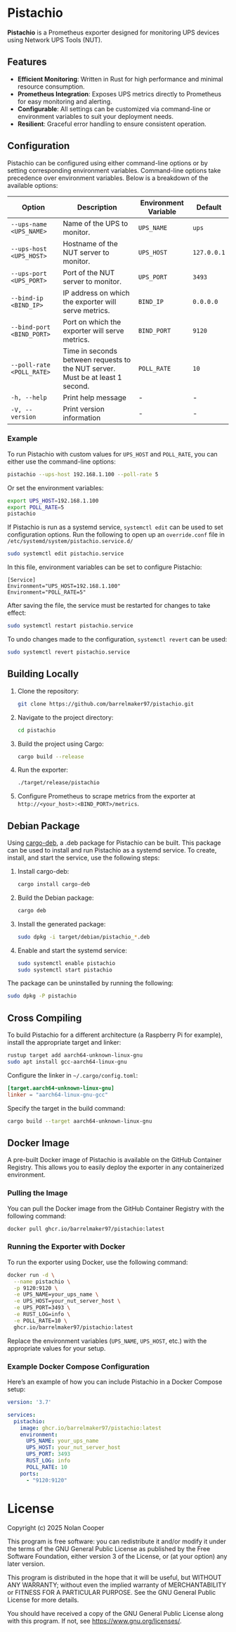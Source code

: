 # Pistachio
**Pistachio** is a Prometheus exporter designed for monitoring UPS devices using Network UPS Tools (NUT).

## Features

- **Efficient Monitoring**: Written in Rust for high performance and minimal resource consumption.
- **Prometheus Integration**: Exposes UPS metrics directly to Prometheus for easy monitoring and alerting.
- **Configurable**: All settings can be customized via command-line or environment variables to suit your deployment needs.
- **Resilient**: Graceful error handling to ensure consistent operation.

## Configuration

Pistachio can be configured using either command-line options or by setting corresponding environment variables.
Command-line options take precedence over environment variables.
Below is a breakdown of the available options:

| Option                    | Description                                                                     | Environment Variable | Default     |
|---------------------------|---------------------------------------------------------------------------------|----------------------|-------------|
| `--ups-name <UPS_NAME>`   | Name of the UPS to monitor.                                                     | `UPS_NAME`           | `ups`       |
| `--ups-host <UPS_HOST>`   | Hostname of the NUT server to monitor.                                          | `UPS_HOST`           | `127.0.0.1` |
| `--ups-port <UPS_PORT>`   | Port of the NUT server to monitor.                                              | `UPS_PORT`           | `3493`      |
| `--bind-ip <BIND_IP>`     | IP address on which the exporter will serve metrics.                            | `BIND_IP`            | `0.0.0.0`   |
| `--bind-port <BIND_PORT>` | Port on which the exporter will serve metrics.                                  | `BIND_PORT`          | `9120`      |
| `--poll-rate <POLL_RATE>` | Time in seconds between requests to the NUT server. Must be at least 1 second.  | `POLL_RATE`          | `10`        |
| `-h, --help`              | Print help message                                                              | -                    | -           |
| `-V, --version`           | Print version information                                                       | -                    | -           |

### Example

To run Pistachio with custom values for `UPS_HOST` and `POLL_RATE`, you can either use the command-line options:

```bash
pistachio --ups-host 192.168.1.100 --poll-rate 5
```

Or set the environment variables:

```bash
export UPS_HOST=192.168.1.100
export POLL_RATE=5
pistachio
```

If Pistachio is run as a systemd service, `systemctl edit` can be used to set configuration options.
Run the following to open up an `override.conf` file in `/etc/systemd/system/pistachio.service.d/`
```bash
sudo systemctl edit pistachio.service
```

In this file, environment variables can be set to configure Pistachio:
```
[Service]
Environment="UPS_HOST=192.168.1.100"
Environment="POLL_RATE=5"
```

After saving the file, the service must be restarted for changes to take effect:
```bash
sudo systemctl restart pistachio.service
```

To undo changes made to the configuration, `systemctl revert` can be used:
```bash
sudo systemctl revert pistachio.service
```

## Building Locally

1. Clone the repository:
    ```bash
    git clone https://github.com/barrelmaker97/pistachio.git
    ```

2. Navigate to the project directory:
    ```bash
    cd pistachio
    ```

3. Build the project using Cargo:
    ```bash
    cargo build --release
    ```

4. Run the exporter:
    ```bash
    ./target/release/pistachio
    ```

5. Configure Prometheus to scrape metrics from the exporter at `http://<your_host>:<BIND_PORT>/metrics`.

## Debian Package

Using [cargo-deb](https://github.com/kornelski/cargo-deb), a .deb package for Pistachio can be built.
This package can be used to install and run Pistachio as a systemd service.
To create, install, and start the service, use the following steps:

1. Install cargo-deb:
    ```bash
    cargo install cargo-deb
    ```

2. Build the Debian package:
    ```bash
    cargo deb
    ```

3. Install the generated package:
    ```bash
    sudo dpkg -i target/debian/pistachio_*.deb
    ```

4. Enable and start the systemd service:
    ```bash
    sudo systemctl enable pistachio
    sudo systemctl start pistachio
    ```

The package can be uninstalled by running the following:
```bash
sudo dpkg -P pistachio
```

## Cross Compiling

To build Pistachio for a different architecture (a Raspberry Pi for example), install the appropriate target and linker:
```bash
rustup target add aarch64-unknown-linux-gnu
sudo apt install gcc-aarch64-linux-gnu
```

Configure the linker in `~/.cargo/config.toml`:
```toml
[target.aarch64-unknown-linux-gnu]
linker = "aarch64-linux-gnu-gcc"
```

Specify the target in the build command:
```bash
cargo build --target aarch64-unknown-linux-gnu
```

## Docker Image

A pre-built Docker image of Pistachio is available on the GitHub Container Registry.
This allows you to easily deploy the exporter in any containerized environment.

### Pulling the Image

You can pull the Docker image from the GitHub Container Registry with the following command:

```bash
docker pull ghcr.io/barrelmaker97/pistachio:latest
```

### Running the Exporter with Docker

To run the exporter using Docker, use the following command:

```bash
docker run -d \
  --name pistachio \
  -p 9120:9120 \
  -e UPS_NAME=your_ups_name \
  -e UPS_HOST=your_nut_server_host \
  -e UPS_PORT=3493 \
  -e RUST_LOG=info \
  -e POLL_RATE=10 \
  ghcr.io/barrelmaker97/pistachio:latest
```

Replace the environment variables (`UPS_NAME`, `UPS_HOST`, etc.) with the appropriate values for your setup.

### Example Docker Compose Configuration

Here’s an example of how you can include Pistachio in a Docker Compose setup:

```yaml
version: '3.7'

services:
  pistachio:
    image: ghcr.io/barrelmaker97/pistachio:latest
    environment:
      UPS_NAME: your_ups_name
      UPS_HOST: your_nut_server_host
      UPS_PORT: 3493
      RUST_LOG: info
      POLL_RATE: 10
    ports:
      - "9120:9120"
```

# License

Copyright (c) 2025 Nolan Cooper

This program is free software: you can redistribute it and/or modify
it under the terms of the GNU General Public License as published by
the Free Software Foundation, either version 3 of the License, or
(at your option) any later version.

This program is distributed in the hope that it will be useful,
but WITHOUT ANY WARRANTY; without even the implied warranty of
MERCHANTABILITY or FITNESS FOR A PARTICULAR PURPOSE. See the
GNU General Public License for more details.

You should have received a copy of the GNU General Public License
along with this program. If not, see <https://www.gnu.org/licenses/>.

